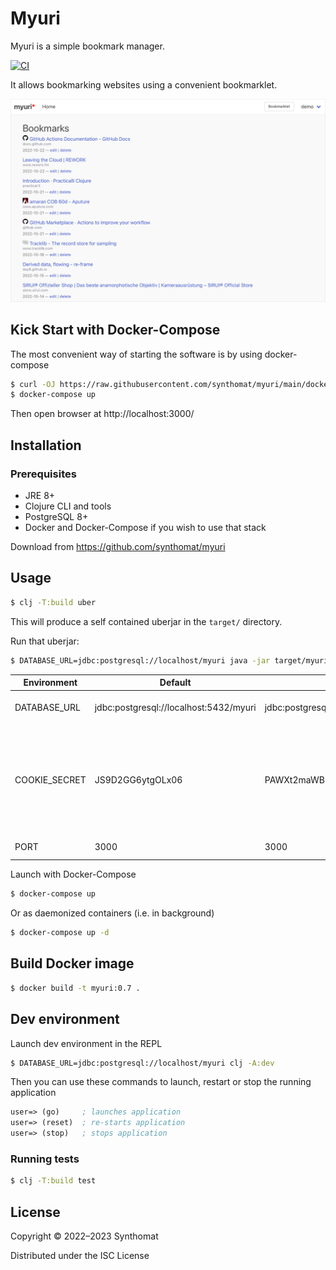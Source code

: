 # Myuri

Myuri is a simple bookmark manager.

[![CI](https://github.com/synthomat/myuri/actions/workflows/ci.yml/badge.svg?branch=develop)](https://github.com/synthomat/myuri/actions/workflows/ci.yml)

It allows bookmarking websites using a convenient bookmarklet.

![Version 0.5](doc/screenshots/myuri_0.5.png)

## Kick Start with Docker-Compose

The most convenient way of starting the software is by using docker-compose

```bash
$ curl -OJ https://raw.githubusercontent.com/synthomat/myuri/main/docker-compose.yml
$ docker-compose up
```

Then open browser at http://localhost:3000/

## Installation

### Prerequisites

* JRE 8+
* Clojure CLI and tools
* PostgreSQL 8+
* Docker and Docker-Compose if you wish to use that stack

Download from https://github.com/synthomat/myuri

## Usage

```bash
$ clj -T:build uber
```

This will produce a self contained uberjar in the `target/` directory.

Run that uberjar:

```bash
$ DATABASE_URL=jdbc:postgresql://localhost/myuri java -jar target/myuri-0.7.jar
```

| Environment   | Default                                | Example                                | Explanation                                                                                             |
|---------------|----------------------------------------|----------------------------------------|---------------------------------------------------------------------------------------------------------|
| DATABASE_URL  | jdbc:postgresql://localhost:5432/myuri | jdbc:postgresql://localhost:5432/myuri | Database connection string                                                                              |
| COOKIE_SECRET | JS9D2GG6ytgOLx06                       | PAWXt2maWB8bpBCR                       | 16-bytes encryption key for the Cookie Session store. **This is critical** – please change the default! |
| PORT          | 3000                                   | 3000                                   | Web App HTTP Port                                                                                       |

Launch with Docker-Compose

```bash
$ docker-compose up
```

Or as daemonized containers (i.e. in background)

```bash
$ docker-compose up -d
```

## Build Docker image

```bash
$ docker build -t myuri:0.7 .
```

## Dev environment

Launch dev environment in the REPL

```bash
$ DATABASE_URL=jdbc:postgresql://localhost/myuri clj -A:dev
```

Then you can use these commands to launch, restart or stop the running application

```clojure
user=> (go)     ; launches application
user=> (reset)  ; re-starts application
user=> (stop)   ; stops application
```

### Running tests

```bash
$ clj -T:build test
```

## License

Copyright © 2022–2023 Synthomat

Distributed under the ISC License
